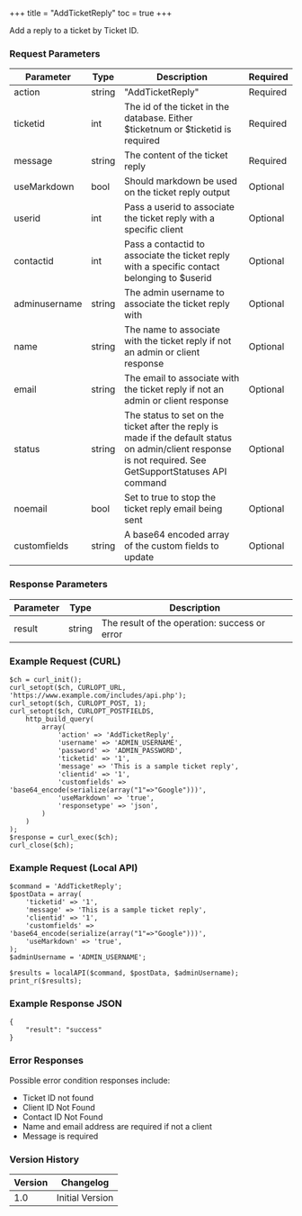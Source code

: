 +++
title = "AddTicketReply"
toc = true
+++

Add a reply to a ticket by Ticket ID.

### Request Parameters

| Parameter | Type | Description | Required |
| --------- | ---- | ----------- | -------- |
| action | string | "AddTicketReply" | Required |
| ticketid | int | The id of the ticket in the database. Either $ticketnum or $ticketid is required | Required |
| message | string | The content of the ticket reply | Required |
| useMarkdown | bool | Should markdown be used on the ticket reply output | Optional |
| userid | int | Pass a userid to associate the ticket reply with a specific client | Optional |
| contactid | int | Pass a contactid to associate the ticket reply with a specific contact belonging to $userid | Optional |
| adminusername | string | The admin username to associate the ticket reply with | Optional |
| name | string | The name to associate with the ticket reply if not an admin or client response | Optional |
| email | string | The email to associate with the ticket reply if not an admin or client response | Optional |
| status | string | The status to set on the ticket after the reply is made if the default status on admin/client response is not required. See GetSupportStatuses API command | Optional |
| noemail | bool | Set to true to stop the ticket reply email being sent | Optional |
| customfields | string | A base64 encoded array of the custom fields to update | Optional |

### Response Parameters

| Parameter | Type | Description |
| --------- | ---- | ----------- |
| result | string | The result of the operation: success or error |


### Example Request (CURL)

```
$ch = curl_init();
curl_setopt($ch, CURLOPT_URL, 'https://www.example.com/includes/api.php');
curl_setopt($ch, CURLOPT_POST, 1);
curl_setopt($ch, CURLOPT_POSTFIELDS,
    http_build_query(
        array(
            'action' => 'AddTicketReply',
            'username' => 'ADMIN_USERNAME',
            'password' => 'ADMIN_PASSWORD',
            'ticketid' => '1',
            'message' => 'This is a sample ticket reply',
            'clientid' => '1',
            'customfields' => 'base64_encode(serialize(array("1"=>"Google")))',
            'useMarkdown' => 'true',
            'responsetype' => 'json',
        )
    )
);
$response = curl_exec($ch);
curl_close($ch);
```


### Example Request (Local API)

```
$command = 'AddTicketReply';
$postData = array(
    'ticketid' => '1',
    'message' => 'This is a sample ticket reply',
    'clientid' => '1',
    'customfields' => 'base64_encode(serialize(array("1"=>"Google")))',
    'useMarkdown' => 'true',
);
$adminUsername = 'ADMIN_USERNAME';

$results = localAPI($command, $postData, $adminUsername);
print_r($results);
```


### Example Response JSON

```
{
    "result": "success"
}
```


### Error Responses

Possible error condition responses include:

* Ticket ID not found
* Client ID Not Found
* Contact ID Not Found
* Name and email address are required if not a client
* Message is required


### Version History

| Version | Changelog |
| ------- | --------- |
| 1.0 | Initial Version |
